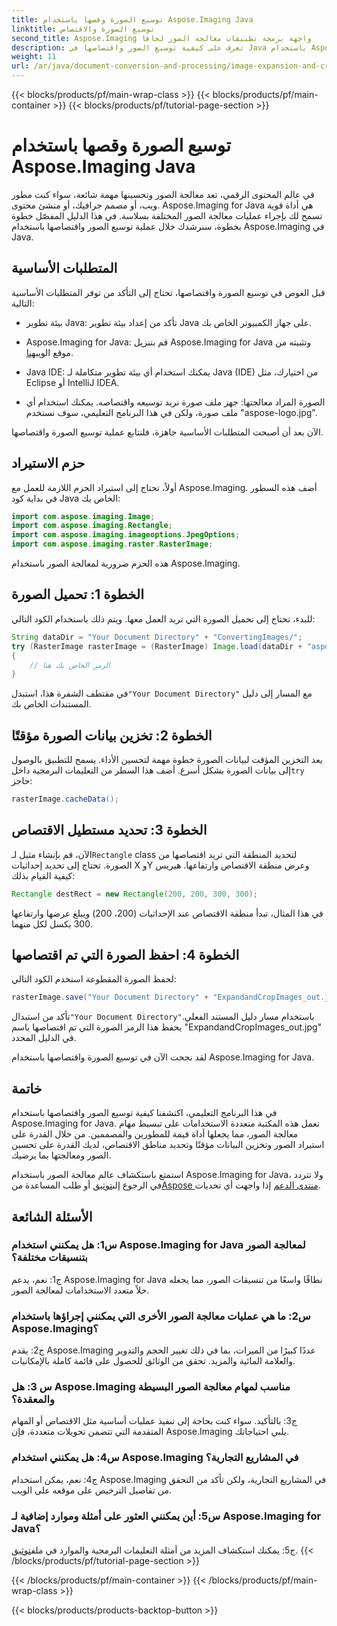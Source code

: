 ```yaml
---
title: توسيع الصورة وقصها باستخدام Aspose.Imaging Java
linktitle: توسيع الصورة والاقتصاص
second_title: Aspose.Imaging واجهة برمجة تطبيقات معالجة الصور لجافا
description: تعرف على كيفية توسيع الصور واقتصاصها في Java باستخدام Aspose.Imaging. عزز مهارات معالجة الصور لديك باستخدام هذا الدليل المفصّل خطوة بخطوة.
weight: 11
url: /ar/java/document-conversion-and-processing/image-expansion-and-cropping/
---
```


{{< blocks/products/pf/main-wrap-class >}}
{{< blocks/products/pf/main-container >}}
{{< blocks/products/pf/tutorial-page-section >}}

# توسيع الصورة وقصها باستخدام Aspose.Imaging Java

في عالم المحتوى الرقمي، تعد معالجة الصور وتحسينها مهمة شائعة، سواء كنت مطور ويب، أو مصمم جرافيك، أو منشئ محتوى. Aspose.Imaging for Java هي أداة قوية تسمح لك بإجراء عمليات معالجة الصور المختلفة بسلاسة. في هذا الدليل المفصّل خطوة بخطوة، سنرشدك خلال عملية توسيع الصور واقتصاصها باستخدام Aspose.Imaging في Java.

## المتطلبات الأساسية

قبل الغوص في توسيع الصورة واقتصاصها، تحتاج إلى التأكد من توفر المتطلبات الأساسية التالية:

- بيئة تطوير Java: تأكد من إعداد بيئة تطوير Java على جهاز الكمبيوتر الخاص بك.

-  Aspose.Imaging for Java: قم بتنزيل Aspose.Imaging for Java وتثبيته من موقع الويب[هنا](https://releases.aspose.com/imaging/java/).

- Java IDE: يمكنك استخدام أي بيئة تطوير متكاملة لـ Java (IDE) من اختيارك، مثل Eclipse أو IntelliJ IDEA.

- الصورة المراد معالجتها: جهز ملف صورة تريد توسيعه واقتصاصه. يمكنك استخدام أي ملف صورة، ولكن في هذا البرنامج التعليمي، سوف نستخدم "aspose-logo.jpg".

الآن بعد أن أصبحت المتطلبات الأساسية جاهزة، فلنتابع عملية توسيع الصورة واقتصاصها.

## حزم الاستيراد

أولاً، تحتاج إلى استيراد الحزم اللازمة للعمل مع Aspose.Imaging. أضف هذه السطور في بداية كود Java الخاص بك:

```java
import com.aspose.imaging.Image;
import com.aspose.imaging.Rectangle;
import com.aspose.imaging.imageoptions.JpegOptions;
import com.aspose.imaging.raster.RasterImage;
```

هذه الحزم ضرورية لمعالجة الصور باستخدام Aspose.Imaging.

## الخطوة 1: تحميل الصورة

للبدء، تحتاج إلى تحميل الصورة التي تريد العمل معها. ويتم ذلك باستخدام الكود التالي:

```java
String dataDir = "Your Document Directory" + "ConvertingImages/";
try (RasterImage rasterImage = (RasterImage) Image.load(dataDir + "aspose-logo.jpg"))
{
    // الرمز الخاص بك هنا
}
```

 في مقتطف الشفرة هذا، استبدل`"Your Document Directory"` مع المسار إلى دليل المستندات الخاص بك.

## الخطوة 2: تخزين بيانات الصورة مؤقتًا

 يعد التخزين المؤقت لبيانات الصورة خطوة مهمة لتحسين الأداء. يسمح للتطبيق بالوصول إلى بيانات الصورة بشكل أسرع. أضف هذا السطر من التعليمات البرمجية داخل`try` حاجز:

```java
rasterImage.cacheData();
```

## الخطوة 3: تحديد مستطيل الاقتصاص

 الآن، قم بإنشاء مثيل لـ`Rectangle` class لتحديد المنطقة التي تريد اقتصاصها من الصورة. تحتاج إلى تحديد إحداثيات X وY وعرض منطقة الاقتصاص وارتفاعها. هيريس كيفية القيام بذلك:

```java
Rectangle destRect = new Rectangle(200, 200, 300, 300);
```

في هذا المثال، تبدأ منطقة الاقتصاص عند الإحداثيات (200، 200) ويبلغ عرضها وارتفاعها 300 بكسل لكل منهما.

## الخطوة 4: احفظ الصورة التي تم اقتصاصها

لحفظ الصورة المقطوعة استخدم الكود التالي:

```java
rasterImage.save("Your Document Directory" + "ExpandandCropImages_out.jpg", new JpegOptions(), destRect);
```

 تأكد من استبدال`"Your Document Directory"`باستخدام مسار دليل المستند الفعلي. يحفظ هذا الرمز الصورة التي تم اقتصاصها باسم "ExpandandCropImages_out.jpg" في الدليل المحدد.

لقد نجحت الآن في توسيع الصورة واقتصاصها باستخدام Aspose.Imaging for Java.

## خاتمة

في هذا البرنامج التعليمي، اكتشفنا كيفية توسيع الصور واقتصاصها باستخدام Aspose.Imaging for Java. تعمل هذه المكتبة متعددة الاستخدامات على تبسيط مهام معالجة الصور، مما يجعلها أداة قيمة للمطورين والمصممين. من خلال القدرة على استيراد الصور وتخزين البيانات مؤقتًا وتحديد مناطق الاقتصاص، لديك القدرة على تحسين الصور ومعالجتها بما يرضيك.

 استمتع باستكشاف عالم معالجة الصور باستخدام Aspose.Imaging for Java، ولا تتردد في الرجوع إلى[توثيق](https://reference.aspose.com/imaging/java/) أو طلب المساعدة من[Aspose منتدى الدعم](https://forum.aspose.com/) إذا واجهت أي تحديات.

## الأسئلة الشائعة

### س1: هل يمكنني استخدام Aspose.Imaging for Java لمعالجة الصور بتنسيقات مختلفة؟

ج1: نعم، يدعم Aspose.Imaging for Java نطاقًا واسعًا من تنسيقات الصور، مما يجعله حلاً متعدد الاستخدامات لمعالجة الصور.

### س2: ما هي عمليات معالجة الصور الأخرى التي يمكنني إجراؤها باستخدام Aspose.Imaging؟

ج2: يقدم Aspose.Imaging عددًا كبيرًا من الميزات، بما في ذلك تغيير الحجم والتدوير والعلامة المائية والمزيد. تحقق من الوثائق للحصول على قائمة كاملة بالإمكانيات.

### س 3: هل Aspose.Imaging مناسب لمهام معالجة الصور البسيطة والمعقدة؟

ج3: بالتأكيد. سواء كنت بحاجة إلى تنفيذ عمليات أساسية مثل الاقتصاص أو المهام المتقدمة التي تتضمن تحويلات متعددة، فإن Aspose.Imaging يلبي احتياجاتك.

### س4: هل يمكنني استخدام Aspose.Imaging في المشاريع التجارية؟

ج4: نعم، يمكن استخدام Aspose.Imaging في المشاريع التجارية، ولكن تأكد من التحقق من تفاصيل الترخيص على موقعه على الويب.

### س5: أين يمكنني العثور على أمثلة وموارد إضافية لـ Aspose.Imaging for Java؟

 ج5: يمكنك استكشاف المزيد من أمثلة التعليمات البرمجية والموارد في ملف[توثيق](https://reference.aspose.com/imaging/java/).
{{< /blocks/products/pf/tutorial-page-section >}}

{{< /blocks/products/pf/main-container >}}
{{< /blocks/products/pf/main-wrap-class >}}

{{< blocks/products/products-backtop-button >}}
